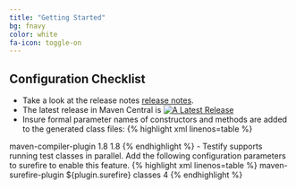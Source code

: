 ```yaml
---
title: "Getting Started"
bg: fnavy
color: white
fa-icon: toggle-on
---
```


## Configuration Checklist
- Take a look at the release notes [release notes][release-notes].
- The latest release in Maven Central is [![A Latest Release][latest-release-badge]][latest-release]
- Insure formal parameter names of constructors and methods are added to the generated class files:
{% highlight xml linenos=table %}
<plugin>
    <artifactId>maven-compiler-plugin</artifactId>
    <configuration>
        <source>1.8</source>
        <target>1.8</target>
        <compilerArguments>
            <!-- Enable runtime discovery of parameter names -->
            <parameters />
        </compilerArguments>
    </configuration>
</plugin>
{% endhighlight %}
- Testify supports running test classes in parallel. Add the following
configuration parameters to surefire to enable this feature.
{% highlight xml linenos=table %}
<plugin>
    <artifactId>maven-surefire-plugin</artifactId>
    <version>${plugin.surefire}</version>
    <configuration>
        <parallel>classes</parallel>
        <threadCountClasses>4</threadCountClasses>
    </configuration>
</plugin>
{% endhighlight %}

[release-notes]: https://github.com/FitburIO/testify/releases
[latest-release-badge]: https://maven-badges.herokuapp.com/maven-central/com.fitbur.testify/parent/badge.svg?style=flat
[latest-release]: http://search.maven.org/#search%7Cga%7C1%7Cg%3A%22com.fitbur.testify%22